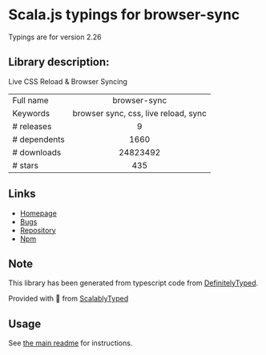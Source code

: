 
# Scala.js typings for browser-sync

Typings are for version 2.26

## Library description:
Live CSS Reload & Browser Syncing

|                    |                 |
| ------------------ | :-------------: |
| Full name          | browser-sync |
| Keywords           | browser sync, css, live reload, sync |
| # releases         | 9 |
| # dependents       | 1660 |
| # downloads        | 24823492 |
| # stars            | 435 |

## Links
- [Homepage](https://browsersync.io/)
- [Bugs](https://github.com/BrowserSync/browser-sync/issues)
- [Repository](https://github.com/BrowserSync/browser-sync)
- [Npm](https://www.npmjs.com/package/browser-sync)
    


## Note
This library has been generated from typescript code from [DefinitelyTyped](https://definitelytyped.org).

Provided with :purple_heart: from [ScalablyTyped](https://github.com/oyvindberg/ScalablyTyped)

## Usage
See [the main readme](../../readme.md) for instructions.


